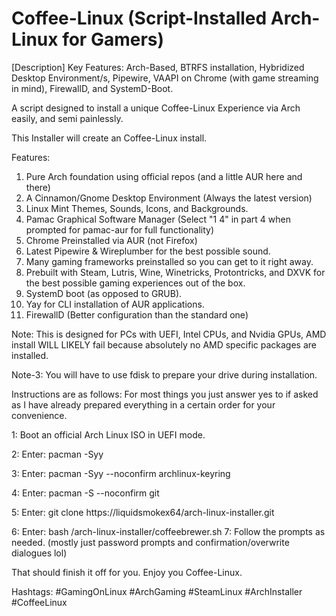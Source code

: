 # Coffee-Linux (Script-Installed Arch-Linux for Gamers)
[Description]
Key Features: Arch-Based, BTRFS installation, Hybridized Desktop Environment/s, Pipewire, VAAPI on Chrome (with game streaming in mind), FirewallD, and SystemD-Boot.

A script designed to install a unique Coffee-Linux Experience via Arch easily, and semi painlessly.

This Installer will create an Coffee-Linux install.

Features: 
1. Pure Arch foundation using official repos (and a little AUR here and there)
2. A Cinnamon/Gnome Desktop Environment (Always the latest version)
4. Linux Mint Themes, Sounds, Icons, and Backgrounds.
5. Pamac Graphical Software Manager (Select "1 4" in part 4 when prompted for pamac-aur for full functionality)
6. Chrome Preinstalled via AUR (not Firefox)
8. Latest Pipewire & Wireplumber for the best possible sound.
9. Many gaming frameworks preinstalled so you can get to it right away.
10. Prebuilt with Steam, Lutris, Wine, Winetricks, Protontricks, and DXVK for the best possible gaming experiences out of the box.
11. SystemD boot (as opposed to GRUB).
12. Yay for CLI installation of AUR applications.
13. FirewallD (Better configuration than the standard one)

Note: This is designed for PCs with UEFI, Intel CPUs, and Nvidia GPUs, AMD install WILL LIKELY fail because absolutely no AMD specific packages are installed.

Note-3: You will have to use fdisk to prepare your drive during installation.

Instructions are as follows: For most things you just answer yes to if asked as I have already prepared everything in a certain order for your convenience.

1: Boot an official Arch Linux ISO in UEFI mode.

2: Enter: pacman -Syy

3: Enter: pacman -Syy --noconfirm archlinux-keyring

4: Enter: pacman -S --noconfirm git

5: Enter: git clone https://liquidsmokex64/arch-linux-installer.git

6: Enter: bash /arch-linux-installer/coffeebrewer.sh
7: Follow the prompts as needed. (mostly just password prompts and confirmation/overwrite dialogues lol)

That should finish it off for you. Enjoy you Coffee-Linux.

Hashtags:
#GamingOnLinux #ArchGaming #SteamLinux #ArchInstaller #CoffeeLinux
